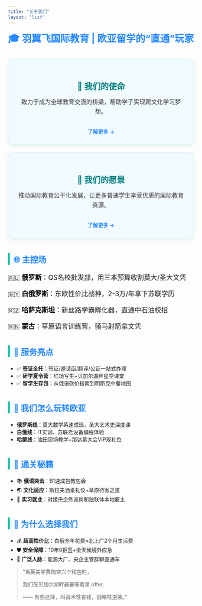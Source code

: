 ```yaml
---
title: "关于我们"
layout: "list"
---
```


<style>
  .center-text {
    text-align: center;
    font-size: 26px;
    font-weight: bold;
    color: #2689ff;
    margin-bottom: 30px;
  }

  .about-box-container {
    display: flex;
    flex-wrap: wrap;
    gap: 20px;
    justify-content: center;
    margin-bottom: 40px;
  }

  .about-box {
    flex: 1 1 300px;
    background: #f0faff;
    padding: 25px;
    border-radius: 12px;
    box-shadow: 0 4px 10px rgba(0, 128, 128, 0.1);
    text-align: center;
    border: 1px solid #d0f0f0;
    transition: 0.3s ease;
  }

  .about-box:hover {
    transform: translateY(-5px);
    box-shadow: 0 6px 14px rgba(0, 128, 128, 0.2);
  }

  .about-box h3 {
    font-size: 22px;
    color: #008080;
    margin-bottom: 10px;
  }

  .about-box p {
    font-size: 16px;
    color: #333;
    line-height: 1.6;
  }

  .about-box a {
    display: inline-block;
    margin-top: 15px;
    font-weight: bold;
    color: #2689ff;
    text-decoration: none;
  }

  .section-title {
    font-size: 22px;
    font-weight: bold;
    color: #2689ff;
    margin: 40px 0 20px;
    border-left: 5px solid #00c4a2;
    padding-left: 10px;
  }

  .clean-bold {
   color: #000;
    font-weight: bold;
    background: none;
    background-color: transparent;
  }

  .flag {
    font-size: 18px;
  }
</style>

<div class="center-text">
  🎓 羽翼飞国际教育 | 欧亚留学的“直通”玩家
</div>

<div class="about-box-container">
  <div class="about-box">
    <h3>🌱 我们的使命</h3>
    <p>致力于成为全球教育交流的桥梁，帮助学子实现跨文化学习梦想。</p>
    <a href="/关于我们/使命/">了解更多 →</a>
  </div>
  <div class="about-box">
    <h3>🚀 我们的愿景</h3>
    <p>推动国际教育公平化发展，让更多普通学生享受优质的国际教育资源。</p>
    <a href="/关于我们/愿景/">了解更多 →</a>
  </div>
</div>

<div class="section-title">🌐 主控场</div>
<p class="flag">🇷🇺 <strong class="clean-bold">俄罗斯</strong>：QS名校批发部，用三本预算收割莫大/圣大文凭</p>
<p class="flag">🇧🇾 <strong class="clean-bold">白俄罗斯</strong>：东欧性价比战神，2-3万/年拿下苏联学历</p>
<p class="flag">🇰🇿 <strong class="clean-bold">哈萨克斯坦</strong>：新丝路学霸孵化器，直通中石油校招</p>
<p class="flag">🇲🇳 <strong class="clean-bold">蒙古</strong>：草原语言训练营，骑马射箭拿文凭</p>

<div class="section-title">🎯 服务亮点</div>
<ul>
  <li>✅ <b>签证全托</b>：签证/邀请函/翻译/公证一站式办理</li>
  <li>✅ <b>研学夏令营</b>：红场写生+贝加尔湖畔星空课堂</li>
  <li>✅ <b>留学生存包</b>：从俄语砍价指南到明斯克中餐地图</li>
</ul>

<div class="section-title">🧭 我们怎么玩转欧亚</div>
<ul>
  <li><b>俄罗斯线</b>：莫大数学系速成班、圣大艺术史深度课</li>
  <li><b>白俄线</b>：IT实训、苏联老设备编程体验</li>
  <li><b>哈蒙线</b>：油田现场教学+那达慕大会VIP观礼位</li>
</ul>

<div class="section-title">📘 通关秘籍</div>
<ul>
  <li>📚 <b>俄语突击</b>：B1速成包教包会</li>
  <li>🌏 <b>文化适应</b>：斯拉夫酒桌礼仪+草原待客之道</li>
  <li>💼 <b>实习就业</b>：对接央企外派岗和独联体本地雇主</li>
</ul>

<div class="section-title">🌟 为什么选择我们</div>
<ul>
  <li>💰 <b>超高性价比</b>：白俄全年花费≈北上广2个月生活费</li>
  <li>🛡️ <b>安全保障</b>：10年0拒签+全天候境外应急</li>
  <li>🤝 <b>广泛人脉</b>：能源大厂、央企主管群聊直通车</li>
</ul>

> “当英美学费掏空六个钱包时，
>
> 我们在贝加尔湖畔避暑等着拿 offer,
>
> ——
> 有些选择，叫战术性省钱，战略性逆袭。”